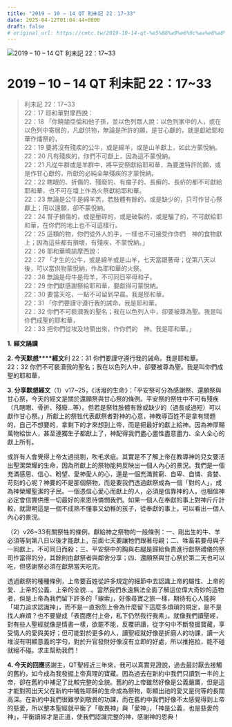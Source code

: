 ```yaml
---
title: "2019 – 10 – 14 QT 利未記 22：17~33"
date: 2025-04-12T01:04:44+0800
draft: false
# original_url: https://cmtc.tw/2019-10-14-qt-%e5%88%a9%e6%9c%aa%e8%a8%98-22%ef%bc%9a1733
---
```


![2019 – 10 – 14 QT 利未記 22：17\~33](/images/qt.jpg   "2019 – 10 – 14 QT 利未記 22：17\~33")

# 2019 – 10 – 14 QT 利未記 22：17\~33

> 利未記 22：17\~33  
> 22：17 耶和華對摩西說：  
> 22：18 「你曉諭亞倫和他子孫，並以色列眾人說：以色列家中的人，或在以色列中寄居的，凡獻供物，無論是所許的願，是甘心獻的，就是獻給耶和華作燔祭的，  
> 22：19 要將沒有殘疾的公牛，或是綿羊，或是山羊獻上，如此方蒙悅納。  
> 22：20 凡有殘疾的，你們不可獻上，因為這不蒙悅納。  
> 22：21 凡從牛群或是羊群中，將平安祭獻給耶和華，為要還特許的願，或是作甘心獻的，所獻的必純全無殘疾的才蒙悅納。  
> 22：22 瞎眼的、折傷的、殘廢的、有瘤子的、長癬的、長疥的都不可獻給耶和華，也不可在壇上作為火祭獻給耶和華。  
> 22：23 無論是公牛是綿羊羔，若肢體有餘的，或是缺少的，只可作甘心祭獻上；用以還願，卻不蒙悅納。  
> 22：24 腎子損傷的，或是壓碎的，或是破裂的，或是騸了的，不可獻給耶和華，在你們的地上也不可這樣行。  
> 22：25 這類的物，你們從外人的手，一樣也不可接受作你們　神的食物獻上；因為這些都有損壞，有殘疾，不蒙悅納。」  
> 22：26 耶和華曉諭摩西說：  
> 22：27 「才生的公牛，或是綿羊或是山羊，七天當跟著母；從第八天以後，可以當供物蒙悅納，作為耶和華的火祭。  
> 22：28 無論是母牛是母羊，不可同日宰母和子。  
> 22：29 你們獻感謝祭給耶和華，要獻得可蒙悅納。  
> 22：30 要當天吃，一點不可留到早晨。我是耶和華。  
> 22：31 「你們要謹守遵行我的誡命。我是耶和華。  
> 22：32 你們不可褻瀆我的聖名；我在以色列人中，卻要被尊為聖。我是叫你們成聖的耶和華，  
> 22：33 把你們從埃及地領出來，作你們的　神。我是耶和華。」

**1.** **經文誦讀**

**2. 今天默想****經文**利 22：31 你們要謹守遵行我的誡命。我是耶和華。  
22：32 你們不可褻瀆我的聖名；我在以色列人中，卻要被尊為聖。我是叫你們成聖的耶和華，

**3. 分享默想經文**（1）v17\~25，《活潑的生命》：「平安祭可分為感謝祭、還願祭與甘心祭，今天的經文是關於還願祭與甘心祭的條例。平安祭的祭牲中不可有殘疾（凡瞎眼、骨折、殘廢…等）。但若是祭牲肢體有餘或缺少的（過長或過短）可以獻作甘心祭。」所獻上的祭牲代表獻祭者對神的心意，神教導百姓不是拿有問題的，自己不想要的，拿剩下的才來想到上帝，而是把最好的獻上給神。因為神厚賜萬物給世人，甚至連獨生子都獻上了，神配得我們盡心盡性盡意盡力、全人全心的獻上所有。

或許有人會覺得上帝太過挑剔，吹毛求疵。其實是不了解上帝在教導神的兒女要活出聖潔榮耀的生命，因為所獻上的祭物能夠反映出一個人內心的景況。我們是一個充滿感恩、信心、盼望、愛神愛人的心，還是一個充滿貧窮、自卑、自憐、貪婪、苛刻的心呢？神要的不是那個祭物，而是要我們透過獻祭成為一個「對的人」，成為神榮耀聖潔的子民。一個憑信心愛心而獻上的人，必須是信靠神的人，也相信神必定會信實供應一切最好的來恩待憐憫我們。如果一個人在奉獻的事上對神斤斤計較，就證明這是一個不成熟不懂事又幼稚的孩子，從奉獻的事上，可以看出一個人內心的景況。

（2）v26\~33有關祭牲的條例。獻給神之祭物的一般條例：一、剛出生的牛、羊必須等到第八日以後才能獻上，前面七天要讓牠們跟著母親；二、牲畜若要母與子一同獻上，不可同日而殺；三、平安祭中的胸與右腿是歸給負責進行獻祭禮儀的祭司作當得的分，其餘則由獻祭者與鄰舍分享；四、還願祭與甘心祭於第二天也可以吃，但感謝祭必須在獻祭當天吃完。

透過獻祭的種種條例，上帝要百姓從許多規定的細節中去認識上帝的屬性、上帝的愛、上帝的公義、上帝的全貌…。當然我們永遠無法全面了解這位偉大奇妙的造物者，但是上帝為我們留下許多的「線索」，好像尋寶之旅一樣，期待有心人能夠「竭力追求認識神」，而不是一直抱怨上帝為什麼留下這麼多煩瑣的規定，是不是找人麻煩？也不要變成「表面應付上帝，私下仍然我行我素」。就像我們讀聖經，對有些人聖經就像是情書一樣，欲罷不能，反覆研讀，從字句中不斷發掘寶藏，享受情人的愛與美好；但可能對於更多的人，讀聖經就好像是折磨人的功課，讀一大堆沒有明顯意義的字句，對於升官發財好像沒有立即的好處，所以推拖拉，能不碰就絕不碰。求主幫助我們！

**4. 今天的回應**感謝主，QT聖經近三年來，我可以真實見證說，過去最討厭去接觸的舊約，如今成為我發掘上帝真理的寶藏。因為過去在新約中我們只讀到一半的上帝，卻在舊約中補足了比較完整的全貌。舊約的上帝雖然好像是公義嚴厲，但是這才能對照出天父在新約中犧牲耶穌的生命成為祭物，彰顯出祂的愛又是何等的長闊高深。在新約中我們很難學到敬畏的功課，而在舊約中我們好像不太感覺得到上帝的慈愛，所以整本聖經就平衡了「敬畏神」與「愛神」，「神是公義，也是慈愛的神」，平衡讀經才是正道，使我們認識完整的神，感謝神的恩典！
